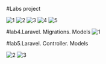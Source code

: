 #Labs project

![1](https://user-images.githubusercontent.com/78722836/111303894-45814380-867f-11eb-94fe-2e449fc4e15a.png)
![2](https://user-images.githubusercontent.com/78722836/111303905-47e39d80-867f-11eb-8055-3f35aa05ddaa.png)
![3](https://user-images.githubusercontent.com/78722836/111303913-49ad6100-867f-11eb-90cb-9267cee7325c.png)
![4](https://user-images.githubusercontent.com/78722836/111303918-4b772480-867f-11eb-9551-d4f29fb8686b.png)
![5](https://user-images.githubusercontent.com/78722836/111303926-4d40e800-867f-11eb-8bee-95730f660989.png)

#lab4.Laravel. Migrations. Models
![1](https://user-images.githubusercontent.com/78722836/111349185-1a144e00-86ab-11eb-973e-884d402c8047.png)

#lab5.Laravel. Controller. Models

![2](https://user-images.githubusercontent.com/78722836/111356175-4d0e1000-86b2-11eb-8f89-a1bc249c5994.png)
![3](https://user-images.githubusercontent.com/78722836/111356181-4f706a00-86b2-11eb-867a-6f66cbff672d.png)
